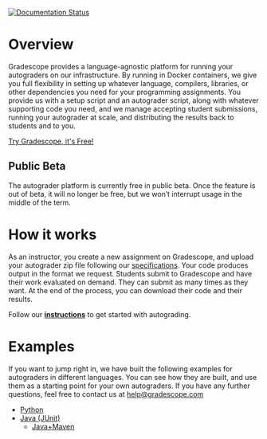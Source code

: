 [![Documentation Status](https://readthedocs.org/projects/gradescope-autograders/badge/?version=latest)](https://gradescope-autograders.readthedocs.org/en/latest/?badge=latest)

# Overview

Gradescope provides a language-agnostic platform for running your
autograders on our infrastructure. By running in Docker containers, we
give you full flexibility in setting up whatever language, compilers,
libraries, or other dependencies you need for your programming
assignments. You provide us with a setup script and an autograder
script, along with whatever supporting code you need, and we manage
accepting student submissions, running your autograder at scale, and
distributing the results back to students and to you.

<a class="btn" href="http://lp.gradescope.com/instructors">Try Gradescope, it's Free!</a>

## Public Beta

The autograder platform is currently free in public beta. Once the feature is
out of beta, it will no longer be free, but we won’t interrupt usage in the
middle of the term.

# How it works

As an instructor, you create a new assignment on Gradescope, and
upload your autograder zip file following our
[specifications](https://gradescope-autograders.readthedocs.io/en/latest/specs/). Your code produces output in the format we
request. Students submit to Gradescope and have their work evaluated
on demand. They can submit as many times as they want. At the end of
the process, you can download their code and their results.

Follow our **[instructions](https://gradescope-autograders.readthedocs.io/en/latest/getting_started/)** to get started with
autograding.

# Examples

If you want to jump right in, we have built the following examples for
autograders in different languages. You can see how they are built,
and use them as a starting point for your own autograders. If you have
any further questions, feel free to contact us at
[help@gradescope.com](mailto:help@gradescope.com)

- [Python](python/)
- [Java (JUnit)](java/)
  - [Java+Maven](java-mvn/)
